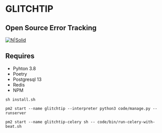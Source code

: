 # GLITCHTIP
## Open Source Error Tracking

[![N|Solid](https://glitchtip.com/assets/logo-again.svg)](https://glitchtip.com/)

## Requires

- Pyhton 3.8
- Poetry
- Postgresql 13
- Redis
- NPM

```
sh install.sh
```

```
pm2 start --name glitchtip --interpreter python3 code/manage.py -- runserver
```

```
pm2 start --name glitchtip-celery sh -- code/bin/run-celery-with-beat.sh
```